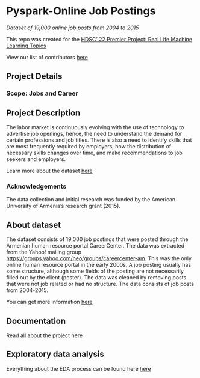 # Pyspark-Online Job Postings
*Dataset of 19,000 online job posts from 2004 to 2015*

This repo was created for the [HDSC’ 22 Premier Project: Real Life Machine Learning Topics](https://api.hamoye.com/sendysender/l/bfNd3ossWVAES87vCpnwgg/SmoYFUIj7pYjjoK0FVC7VQ/8eHaog4Z3g2q763V7ojAMh892Q)

View our list of contributors [here](https://github.com/Bennykillua/Pyspark-Online-Job-Postings/blob/main/Contributor.md)

## Project Details

### Scope: Jobs and Career

## Project Description

The labor market is continuously evolving with the use of technology to advertise job openings, hence, the need to understand the demand for certain professions and job titles. There is also a need to identify skills that are most frequently required by employers, how the distribution of necessary skills changes over time, and make recommendations to job seekers and employers. 

Learn more about the dataset [here](https://github.com/Bennykillua/Pyspark-Online-Job-Postings/tree/main/Dataset)

### Acknowledgements
The data collection and initial research was funded by the American University of Armenia’s research grant (2015).

## About dataset
The dataset consists of 19,000 job postings that were posted through the Armenian human resource portal CareerCenter. The data was extracted from the Yahoo! mailing group https://groups.yahoo.com/neo/groups/careercenter-am. This was the only online human resource portal in the early 2000s. A job posting usually has some structure, although some fields of the posting are not necessarily filled out by the client (poster). The data was cleaned by removing posts that were not job related or had no structure. The data consists of job posts from 2004-2015.

You can get more information [here](https://github.com/Bennykillua/Pyspark-Online-Job-Postings/blob/main/Dataset/README.md)


## Documentation

Read all about the project here

## Exploratory data analysis

Everything about the EDA process can be found here [here](https://github.com/Bennykillua/Pyspark-Online-Job-Postings/tree/main/EDA)

